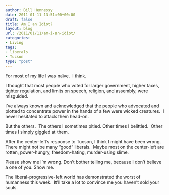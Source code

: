 ```yaml
---
author: Bill Hennessy
date: 2011-01-11 13:51:00+00:00
draft: false
title: Am I an Idiot?
layout: blog
url: /2011/01/11/am-i-an-idiot/
categories:
- Living
tags:
- liberals
- Tucson
type: "post"
---
```


For most of my life I was naïve.  I think.

I thought that most people who voted for larger government, higher taxes, tighter regulation, and limits on speech, religion, and assembly, were misguided.

I’ve always known and acknowledged that the people who advocated and plotted to concentrate power in the hands of a few were wicked creatures.  I never hesitated to attack them head-on.

But the others.  The others I sometimes pitied. Other times I belittled.  Other times I simply giggled at them.

After the center-left’s response to Tucson, I think I might have been wrong.  There might not be many “good” liberals.  Maybe most on the center-left are rotten, power-hungry, freedom-hating, murder-using slime.

Please show me I’m wrong. Don’t bother telling me, because I don’t believe a one of you. Show me.

The liberal-progressive-left world has demonstrated the worst of humanness this week.  It’ll take a lot to convince me you haven’t sold your souls.
